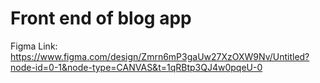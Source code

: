 # Front end of blog app
Figma Link: https://www.figma.com/design/Zmrn6mP3gaUw27XzOXW9Nv/Untitled?node-id=0-1&node-type=CANVAS&t=1qRBtp3QJ4w0pqeU-0
